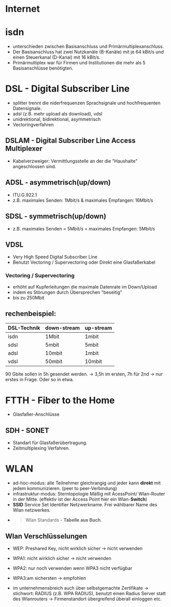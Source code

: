 # Internet

# isdn
- unterschieden zwischen Basisanschluss und Primärmultiplexanschluss.
- Der Basisanschluss hat zwei Nutzkanäle (B-Kanäle) mit je 64 kBit/s und einen Steuerkanal (D-Kanal) mit 16 kBit/s.
- Primärmultiplex war für Firmen und Institutionen die mehr als 5 Basisanschlüsse benötigten. 

# DSL - Digital Subscriber Line
- splitter trennt die niderfrequenzen Sprachsignale und hochfrequenten Datensignale.
- adsl (z.B. mehr upload als download), vdsl
- unidrektional, bidirektional,  asymmetrisch
- Vectoringverfahren

## DSLAM - Digital Subscriber Line Access Multiplexer
- Kabelverzweiger: Vermittlungsstelle an der die "Haushalte" angeschlossen sind.

## ADSL - asymmetrisch(up/down)
- ITU.G.922.1
- z.B. maximales Senden: 1Mbit/s & maximales Empfangen: 16Mbit/s

## SDSL - symmetrisch(up/down)
- z.B. maximales Senden = 5Mbit/s = maximales Empfangen: 5Mbit/s

## VDSL
- Very High Speed Digital Subscriber Line
- Benutzt Vectoring / Supervectoring oder Direkt eine Glasfaßerkabel

### Vectoring / Supervectoring
- erhöht auf Kupferleitungen die maximale Datenrate im Down/Upload
- indem es Störungen durch Übersprechen "beseitig"
- bis zu 250Mbit

## rechenbeispiel:

|DSL-Technik | down-stream| up-stream|
|---|---|---|
|isdn|1Mbit|1mbit|
|sdsl|5mbit|5mbit|
|adsl|10mbit|1mbit|
|vdsl|50mbit|10mbit|


90 Gbite sollen in 5h gesendet werden. -> 3,5h im ersten, 7h für 2nd -> nur erstes in Frage. Oder so in etwa.

# FTTH - Fiber to the Home
- Glasfaßer-Anschlüsse

## SDH - SONET
- Standart für Glasfaßerübertragung.
- Zeitmultiplexing Verfahren.

# WLAN
- ad-hoc-modus: alle Teilnehmer gleichrangig und jeder kann **direkt** mit jedem kommunizieren. (peer to peer-Verbindung)
- infrastruktur-modus: Sterntopologie Mäßig mit AcessPoint/ Wlan-Router in der Mitte. (effektiv ist der Access Point hier ein Wlan-**Switch**)
- **SSID** Service Set Identifier Netzwerkname. Frei wählbarer Name des Wlan netzwerkes.
- > Wlan Standards - **Tabelle aus Buch**.

## Wlan Verschlüsselungen
- WEP: Preshared Key, nicht wirklich sicher -> nicht verwenden
- WPA1: nicht wirklich sicher -> nicht verwenden
- WPA2: nur noch verwenden wenn WPA3 nicht verfügbar
- WPA3:am sichersten -> empfohlen

- im unternehmensbreich auch über selbstgemachte Zertifikate -> stichwort: RADIUS (z.B. WPA RADIUS), benutzt einen Radius Server statt des Wlanrouters -> Firmenstandort übergreifend überall einloggen etc.
